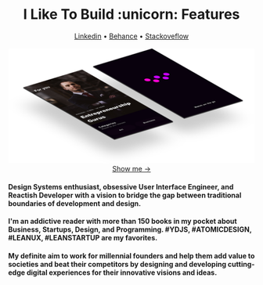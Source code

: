 <h1 align="center">I Like To Build :unicorn: Features</h1>
<div align="center">
 <a href="https://www.linkedin.com/in/ala-eddine-menai-6a020b159/"/>Linkedin<a/> •
 <a href="https://www.behance.net/menaialaeddine"/>Behance<a/> •
 <a href="https://stackexchange.com/users/10231365/menai-ala-eddine-aladdin"/>Stackoveflow<a/>
</div>
<br>

<img src="https://github.com/MenaiAla/MenaiAla/blob/master/smartmockups_ken8xvs3.png"/>
<div align="center"><a href="https://www.behance.net/gallery/103649345/Watch-Streaming-App">Show me → <a/></div>
 
#### Design Systems enthusiast, obsessive User Interface Engineer, and Reactish Developer with a vision to bridge the gap between traditional boundaries of development and design.

#### I'm an addictive reader with more than 150 books in my pocket about Business, Startups, Design, and Programming. #YDJS, #ATOMICDESIGN, #LEANUX, #LEANSTARTUP are my favorites.

#### My definite aim to work for millennial founders and help them add value to societies and beat their competitors by designing and developing cutting-edge digital experiences for their innovative visions and ideas. 
